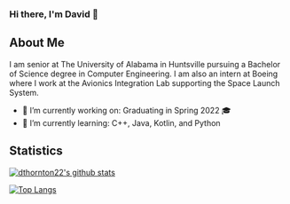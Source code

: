 ### Hi there, I'm David 👋

## About Me
I am senior at The University of Alabama in Huntsville pursuing a Bachelor of Science degree in Computer Engineering. I am also an intern at Boeing where I work at the Avionics Integration Lab supporting the Space Launch System.

- 🔭 I’m currently working on: Graduating in Spring 2022 🎓
- 🌱 I’m currently learning: C++, Java, Kotlin, and Python

## Statistics
[![dthornton22's github stats](https://github-readme-stats.vercel.app/api?username=dthornton22&theme=radical)](https://github.com/anuraghazra/github-readme-stats)

[![Top Langs](https://github-readme-stats.vercel.app/api/top-langs/?username=dthornton22&theme=radical&layout=compact)](https://github.com/anuraghazra/github-readme-stats)
